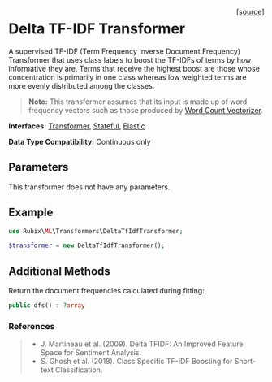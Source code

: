 <span style="float:right;"><a href="https://github.com/RubixML/Extras/blob/master/src/Transformers/DeltaTfIdfTransformer.php">[source]</a></span>

# Delta TF-IDF Transformer
A supervised TF-IDF (Term Frequency Inverse Document Frequency) Transformer that uses class labels to boost the TF-IDFs of terms by how informative they are. Terms that receive the highest boost are those whose concentration is primarily in one class whereas low weighted terms are more evenly distributed among the classes.

> **Note:** This transformer assumes that its input is made up of word frequency vectors such as those produced by [Word Count Vectorizer](word-count-vectorizer.md).

**Interfaces:** [Transformer](api.md#transformer), [Stateful](api.md#stateful), [Elastic](api.md#elastic)

**Data Type Compatibility:** Continuous only

## Parameters
This transformer does not have any parameters.

## Example
```php
use Rubix\ML\Transformers\DeltaTfIdfTransformer;

$transformer = new DeltaTfIdfTransformer();
```

## Additional Methods
Return the document frequencies calculated during fitting:
```php
public dfs() : ?array
```

### References
>- J. Martineau et al. (2009). Delta TFIDF: An Improved Feature Space for Sentiment Analysis.
>- S. Ghosh et al. (2018). Class Specific TF-IDF Boosting for Short-text Classification.